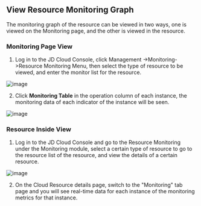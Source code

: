 ## View Resource Monitoring Graph
The monitoring graph of the resource can be viewed in two ways, one is viewed on the Monitoring page, and the other is viewed in the resource.
### Monitoring Page View
1. Log in to the JD Cloud Console, click Management ->Monitoring->Resource Monitoring Menu, then select the type of resource to be viewed, and enter the monitor list for the resource.

![image](https://raw.githubusercontent.com/jdcloudcom/cn/edit/image/Cloud-Monitor/yunziyuan/1.%E8%B5%84%E6%BA%90%E7%9B%91%E6%8E%A7.png)

2. Click **Monitoring Table** in the operation column of each instance, the monitoring data of each indicator of the instance will be seen.

![image](https://raw.githubusercontent.com/jdcloudcom/cn/edit/image/Cloud-Monitor/yunziyuan/2.%E8%B5%84%E6%BA%90%E7%9B%91%E6%8E%A7.png)

### Resource Inside View
1. Log in to the JD Cloud Console and go to the Resource Monitoring under the Monitoring module, select a certain type of resource to go to the resource list of the resource, and view the details of a certain resource.

![image](https://raw.githubusercontent.com/jdcloudcom/cn/edit/image/Cloud-Monitor/yunziyuan/3.%E8%B5%84%E6%BA%90%E7%9B%91%E6%8E%A7.png)

2. On the Cloud Resource details page, switch to the "Monitoring" tab page and you will see real-time data for each instance of the monitoring metrics for that instance.
